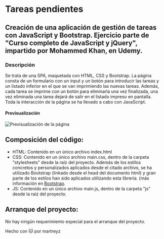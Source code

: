 # Tareas pendientes

## Creación de una aplicación de gestión de tareas con JavaScript y Bootstrap. Ejercicio parte de "Curso completo de JavaScript y jQuery", impartido por Mohammed Khan, en Udemy.

### Descripción

Se trata de una SPA, maquetada con HTML, CSS y Bootstrap. La página consta de un formulario con un input y un botón para introducir las tareas y un listado inferior en el que se van imprimiendo las nuevas tareas. Además, cada tarea se imprime con un botón para eliminarla una vez finalizada, una vez eliminada una tarea dejará de salir en el listado impreso en pantalla.
Toda la interacción de la página se ha llevado a cabo con JavaScript.

#### Previsualización

![Previsualización de la página](https://user-images.githubusercontent.com/69849664/104759931-e8414280-5760-11eb-874e-2b35d6ba479e.png)

## Composición del código:

- HTML: Contenido en un único archivo index.html
- CSS: Contenido en un único archivo main.css, dentro de la carpeta "stylesheets" desde la raíz del proyecto.
  Además de los estilos concretos y personalizados aplicados desde el citado archivo, se ha utilizado Bootstrap (linkado desde el head del documento html) y gran parte de los estilos han sido aplicados utilizando esta librería. (más información en [Bootstrap](https://getbootstrap.com/).
- JS: Contenido en un único archivo main.js, dentro de la carpeta "js" desde la raíz del proyecto.

## Arranque del proyecto:

No hay ningún requerimiento especial para el arranque del proyecto.

Hecho con :cat: por martreyz
